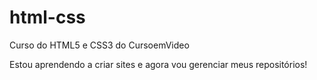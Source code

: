 # html-css
 Curso do HTML5 e CSS3 do CursoemVideo

Estou aprendendo a criar sites e agora vou gerenciar meus repositórios!
